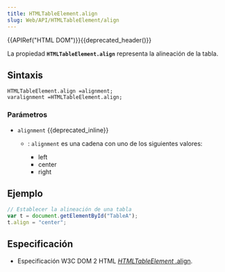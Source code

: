 ```yaml
---
title: HTMLTableElement.align
slug: Web/API/HTMLTableElement/align
---
```


{{APIRef("HTML DOM")}}{{deprecated_header()}}

La propiedad **`HTMLTableElement.align`** representa la alineación de la tabla.

## Sintaxis

```
HTMLTableElement.align =alignment;
varalignment =HTMLTableElement.align;
```

### Parámetros

- `alignment` {{deprecated_inline}}

  - : `alignment` es una cadena con uno de los siguientes valores:

    - left
    - center
    - right

## Ejemplo

```js
// Establecer la alineación de una tabla
var t = document.getElementById("TableA");
t.align = "center";
```

## Especificación

- Especificación W3C DOM 2 HTML [_HTMLTableElement_ .align](https://www.w3.org/TR/DOM-Level-2-HTML/html.html#ID-23180977).
